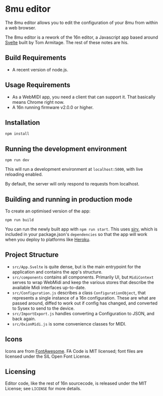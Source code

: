 # 8mu editor

The 8mu editor allows you to edit the configuration of your 8mu from within a web browser. 

The 8mu editor is a rework of the 16n editor,  a Javascript app based around [Svelte](svelte) built by Tom Armitage. The rest of these notes are his. 

## Build Requirements

- A recent version of node.js. 

## Usage Requirements

- As a WebMIDI app, you need a client that can support it. That basically means Chrome right now.
- A 16n running firmware v2.0.0 or higher.

## Installation

    npm install

## Running the development environment

    npm run dev

This will run a development environment at `localhost:5000`, with live reloading enabled.

By default, the server will only respond to requests from localhost.

## Building and running in production mode

To create an optimised version of the app:

    npm run build

You can run the newly built app with `npm run start`. This uses [sirv](https://github.com/lukeed/sirv), which is included in your package.json's `dependencies` so that the app will work when you deploy to platforms like [Heroku](https://heroku.com).

## Project Structure

* `src/App.Svelte` is quite dense, but is the main entrypoint for the application and contains the app's structure.
* `src/components` contains all components. Primarily UI, but `MidiContext` serves to wrap WebMidi and keep the various stores that describe the available Midi interfaces up-to-date.
* `src/Configuration.js` describes a class `ConfigurationObject`, that represents a single instance of a 16n configuration. These are what are passed around, diffed to work out if config has changed, and converted to Sysex to send to the device.
* `src/ImportExport.js` handles converting a Configuration to JSON, and back again.
* `src/OxionMidi.js` is some convenience classes for MIDI.

## Icons

Icons are from [FontAwesome](https://fontawesome.com/license/free). FA Code is MIT licensed; font files are licensed under the SIL Open Font License.

## Licensing

Editor code, like the rest of 16n sourcecode, is released under the MIT License; see `LICENSE` for more details.

